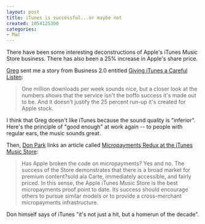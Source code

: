 ```yaml
--- 
layout: post
title: iTunes is successful...or maybe not
created: 1054125300
categories: 
- Mac
---
```

There have been some interesting deconstructions of Apple's iTunes Music Store business. There has also been a 25% increase in Apple's share price.

<a href="http://www.zerendipity.com/profile.aspx?id=112">Greg</a> sent me a story from Business 2.0 entitled <a href="http://www.business2.com/articles/web/0,1653,49692,00.html">Giving iTunes a Careful Listen</a>:<blockquote>One million downloads per week sounds nice, but a closer look at the numbers shows that the service isn't the boffo success it's made out to be. And it doesn't justify the 25 percent run-up it's created for Apple stock.</blockquote>I think that Greg doesn't like iTunes because the sound quality is "inferior". Here's the principle of "good enough" at work again -- to people with regular ears, the music sounds great.

Then, <a href="http://www.docuverse.com/blog/donpark/2003/05/28.html#a534">Don Park</a> links an article called <a href="http://www.glenbrook.com/opinions/apple-itunes.html">Micropayments Redux at the iTunes Music Store</a>:<blockquote>Has Apple broken the code on micropayments? Yes and no. The success of the Store demonstrates that there is a broad market for premium content?sold ala Carte, immediately accessible, and fairly priced. In this sense, the Apple iTunes Music Store is the best micropayments proof point to date. Its success should encourage others to pursue similar models or to provide a cross-merchant micropayments infrastructure.</blockquote>Don himself says of iTunes "it's not just a hit, but a homerun of the decade".
